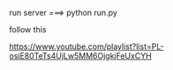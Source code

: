 run server ===>  python run.py


follow this

https://www.youtube.com/playlist?list=PL-osiE80TeTs4UjLw5MM6OjgkjFeUxCYH
